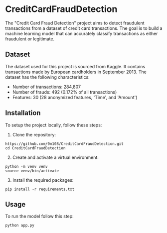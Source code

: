 # CreditCardFraudDetection
The "Credit Card Fraud Detection" project aims to detect fraudulent transactions from a dataset of credit card transactions. The goal is to build a machine learning model that can accurately classify transactions as either fraudulent or legitimate.
## Dataset
The dataset used for this project is sourced from Kaggle. It contains transactions made by European cardholders in September 2013. The dataset has the following characteristics:
* Number of transactions: 284,807
* Number of frauds: 492 (0.172% of all transactions)
* Features: 30 (28 anonymized features, 'Time', and 'Amount')
## Installation
To setup the project locally, follow these steps:
1. Clone the repository:
```
https://github.com/0m108/CreditCardFraudDetection.git
cd CreditCardFraudDetection
```
2. Create and activate a virtual environment:
```
python -m venv venv
source venv/bin/activate
```
3. Install the required packages:
```
pip install -r requirements.txt
```
## Usage
To run the model follow this step:
```
python app.py
```


